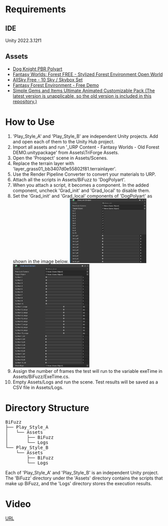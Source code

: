 # Requirements
## IDE
Unity 2022.3.12f1
## Assets
- [Dog Knight PBR Polyart](https://assetstore.unity.com/packages/3d/characters/animals/dog-knight-pbr-polyart-135227)
- [Fantasy Worlds: Forest FREE - Stylized Forest Environment Open World](https://assetstore.unity.com/packages/3d/environments/fantasy/fantasy-worlds-forest-free-stylized-forest-environment-open-worl-282610)
- [AllSky Free - 10 Sky / Skybox Set](https://assetstore.unity.com/packages/2d/textures-materials/sky/allsky-free-10-sky-skybox-set-146014)
- [Fantasy Forest Environment - Free Demo](https://assetstore.unity.com/packages/3d/environments/fantasy/fantasy-forest-environment-free-demo-35361)
- [Simple Gems and Items Ultimate Animated Customizable Pack (The latest version is unapplicable, so the old version is included in this repository.)](https://assetstore.unity.com/packages/3d/props/simple-gems-and-items-ultimate-animated-customizable-pack-73764)

# How to Use
1. 'Play_Style_A' and 'Play_Style_B' are independent Unity projects. Add and open each of them to the Unity Hub project.
2. Import all assets and run '_URP Content - Fantasy Worlds - Old Forest DEMO.unitypackage' from Assets\TriForge Assets.
3. Open the 'Prospect' scene in Assets/Scenes.
4. Replace the terrain layer with 'layer_grass01_bb3407d0e55802f81.terrainlayer'.
5. Use the Render Pipeline Converter to convert your materials to URP.
6. Attach all the scripts in Assets/BiFuzz to 'DogPolyart'.
7. When you attach a script, it becomes a component. In the added component, uncheck 'Grad_init' and 'Grad_local' to disable them.
8. Set the 'Grad_init' and 'Grad_local' components of 'DogPolyart' as shown in the image below.
    <img src="README_Images/Grad_init.png" width="50%">
    <img src="README_Images/Grad_local.png" width="50%">
9. Assign the number of frames the test will run to the variable exeTime in Assets/BiFuzz/ExeTime.cs.
10. Empty Assets/Logs and run the scene. Test results will be saved as a CSV file in Assets/Logs.

# Directory Structure
<pre>
BiFuzz  
├── Play_Style_A  
│   └── Assets  
│       ├── BiFuzz  
│       └── Logs  
└── Play_Style_B  
    └── Assets  
        ├── BiFuzz  
        └── Logs  
</pre>

Each of 'Play_Style_A' and 'Play_Style_B' is an independent Unity project. The 'BiFuzz' directory under the 'Assets' directory contains the scripts that make up BiFuzz, and the 'Logs' directory stores the execution results.

# Video
[URL]("URL")